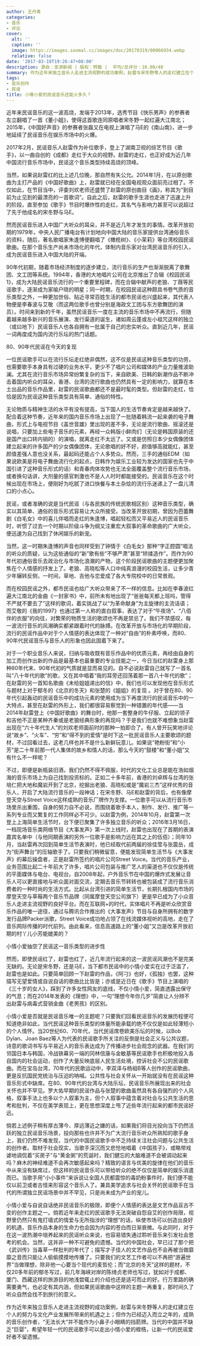 ```yaml
---
author: 王丹青
categories:
- 音乐
- 评论
cover:
  alt: ''
  caption: ''
  image: https://images.soomal.cc/images/doc/20170319/00066934.webp
  relative: false
date: '2017-03-19T19:26:47+08:00'
description: 源自：澎湃新闻 | 版权：转载 |  平均/总评分：10.00/40
summary: 作为近年来独立音乐人走进主流视野的成功案例，赵雷与宋冬野等人的走红建立在个人的努力与文化产业发展所带来的机遇之上；但作为已经迈入而立之年的，成熟的音乐创作者，“无法长大”并不能作为小鼻子小眼睛的挡箭牌……
tags:
- 音乐创作
- 民谣
title: 小情小爱的民谣音乐还能火多久？
---
```


近年来民谣音乐的这一波高烧，发端于2013年，选秀节目《快乐男声》的参赛者左立翻唱了一首《董小姐》，使得这首歌连同原唱者宋冬野一起红遍大江南北；2015年，《中国好声音》的参赛者张磊又在电视上演唱了马E的《南山南》，进一步地延续了民谣音乐在娱乐市场中的火爆。

2017年2月，民谣音乐人赵雷作为补位歌手，登上了湖南卫视的综艺节目《歌手》，以一曲自创的《成都》走红于大众的视野。赵雷的走红，也正好成为近几年中国流行音乐市场中，民谣这个音乐类型持续高烧的顶峰。

当然，如果说赵雷红的比上述几位晚，那自然有失公允。2014年1月，在以原创歌曲为主打产品的《中国好歌曲》上，赵雷就已经在全国电视观众面前亮过相了。不仅如此，在节目当中，评委刘欢老师还盛赞了赵雷的原创曲目《画》，称其为“到目前为止见到的最漂亮的一首歌词”。自此之后，赵雷的歌手生涯也走进了迅速上升的阶段，直至参加《歌手》节目时爆炸性的走红，其名气与影响力甚至可以说超过了先于他成名的宋冬野与马E。

然而民谣音乐进入中国广大听众的耳朵，并不是近几年才发生的事情。改革开放初期的1979年，中央人民广播电台有计划地向中国大陆的音乐家提供台湾通俗音乐的资料，随后，著名歌唱家朱逢博便翻唱了《橄榄树》、《小茉莉》等台湾校园民谣歌曲。在那个音乐生产尚未市场化的年代，体制内音乐家对台湾民谣音乐的引入，成为民谣音乐进入中国大陆的开端。

90年代初期，随着市场经济制度的逐步建立，流行音乐的生产也渐渐脱离了歌舞团、文工团等系统。1994年，香港的大地唱片公司在北京推出了合辑《校园民谣1》，成为大陆民谣音乐流行的一个重要里程碑，而在合辑中献声的老狼、丁薇等民谣歌手，逐渐成为家喻户晓的明星；同一时期，在校园民谣这种颇具书卷气质的音乐类型之外，一种更加世俗、贴近寻常百姓生活的都市民谣也兴盛起来，其代表人物便是李春波与艾敬（而这两位歌手也曾分别是海政文工团与东方歌舞团的演员）。时间来到新的千年，虽然民谣音乐一度在主流的音乐市场中不再流行，但随着越来越多新兴的音乐展演、发行渠道的诞生，诸如周云蓬或左小祖咒这样的独立（或曰地下）民谣音乐人也各自拥有一批属于自己的忠实听众。直到近几年，民谣一词再度成为国内流行乐坛的热门话题。

80、90年代民谣在今天的复现

一位民谣歌手可以在流行乐坛走红绝非偶然，这不仅是民谣这种音乐类型的功劳，也需要歌手本身具有过硬的业务水平，更少不了唱片公司和媒体的产业力量推波助澜。尤其在流行音乐市场异常纷繁复杂的当下，来自欧美、日韩的新潮作品不断冲击着国内听众的耳朵，香港、台湾的流行歌曲也仍然具有一定的影响力，就算在本土出品的音乐作品里，赵雷的民谣歌曲都还不是最时髦的类型。但赵雷的走红，恰恰是因为民谣这种音乐类型具有简单、通俗的特性。

无论物质与精神生活的水平有没有提高，当下国人的生活节奏肯定是越来越快了。配合着这种节奏，近年来的国内音乐市场上出现了一批随着韩流一起来袭的电子舞曲，形式上与电视节目《盖世音雄》里出现的差不多，无论是流行歌曲、摇滚还是说唱，只要加上些电子音乐的元素，再经一众韩版小鲜肉们（无论是韩国原装的还是国产出口转内销的）的演唱，就离走红不太远了。又或是仿照日本少女偶像团体建立起来的许多国产的少女偶像团体，无论歌唱的好不好，颜值够高就能红，甚至颜值差强人意也没关系，最起码还能占个人多势众。然而，三手的通俗EDM（如果说欧美是将电子舞曲流行化的起点，日韩作为娱乐工业较为发达的国家也先于中国引进了这种音乐形式的话）和青春肉体攻势也无法全面覆盖整个流行音乐市场，或者换句话讲，大剂量的感官刺激也不是人人时时都能接受的。民谣音乐在这个时候出现在市场上，便刚好为吃腻了进口快餐与本土杂烩的流行乐迷递上了一盘儿清口的小点心。

民谣，或者准确的说是当代民谣（与各民族的传统民歌相区别）这种音乐类型，确实以其简单、通俗的音乐形式容易让大众所接受。当改革开放初期，曾因为芭蕾舞剧《白毛女》中的喜儿伴唱而走红的朱逢博，唱起轻松而又平易近人的民谣音乐时，听惯了过去一个时期以阶级斗争为纲又注重宏大叙事的革命歌曲的广大听众，便迅速为自己找到了休闲娱乐的新宠。

当然，这一时期朱逢博的声音也同样受到了钟情于《白毛女》那种“字正腔圆”唱法的听众的质疑，认为这些通俗的“新”歌有些“不够严肃”甚至“矫揉造作”。而作为90年代初通俗音乐去政治化与市场化浪潮的产物，这个阶段民谣歌曲的主题便更加聚焦在个人情感的抒发上了。老狼、高晓松等人口中纯真浪漫的校园生活，让多少青少年辗转反侧，一时间，草地、吉他与恋爱成了各大专院校中的日常景观。

而在校园民谣之外，都市民谣也给广大听众带来了不一样的信息。比如在李春波红遍大江南北的金曲《一封家书》中，前所未有地出现了“爸爸每天都上班吗，管得不严就不要去了”这样的歌词，着实挑战了以“为革命献身”为主旋律的主流话语；而艾敬的《我的1997》也通过第一人称的直白叙事，表达了对于“午夜场”、“八佰伴的衣服”的向往，对繁荣的物质生活的歌颂也不再是禁忌了。我们不禁感叹，每一波流行音乐的风潮确实都紧跟着时代的脉搏。在改革开放与市场化的早期阶段，流行的民谣作品中对于个人情感的表达体现了一种对“自由”的朴素呼唤，而80、90年代民谣音乐与音乐人的形象也因此固着下来了。

对于一个职业音乐人来说，归纳与吸收既有音乐作品中的优质元素，再经由自身的加工而创作出新的作品是最基本也最重要的专业技能之一，今日当红的赵雷身上那种80年代末、90年代初的气质就是显而易见的。自不必说赵雷自己就写了一首名叫“八十年代的歌”的歌，又在其中唱着“我的耳旁还回荡着那一首八十年代的歌”；在赵雷的另一首知名歌曲《未给姐姐递出的信》中，我们也可以发现他在音乐形式与题材上对于郁冬的《北京的冬天》和张楚的《姐姐》的复现 。对于曾在80、90年代引起轰动的民谣音乐中的成功元素的使用成为当下再度流行的民谣音乐中的一大特点，甚至在赵雷的外形上，我们都很容易察觉到一种错置的年代感――当2014年赵雷登上《中国好歌曲》的舞台时，他那一套整身的牛仔服、立起的领子和吉他不正是某种齐秦或是老狼经典形象的再现吗？于是我们也就不难想象当赵雷出现在“六十年代生人”的刘欢老师面前时的那种一拍即合了。有人曾开玩笑地评论说“故乡”、“火车”、“穷”和“得不到的爱情”是时下这一批民谣音乐人主要歌颂的题材，不过回看过去，这老几样也并不是什么新鲜玩意儿。如果说“艳粉街”和“小芳”是二十年前那一代人集体的故乡和情人的话，那么今天的“鼓楼”和“董小姐”又有什么不一样呢？

不过，即便是新瓶装旧酒，我们仍然不得不佩服，时代的文化工业总是能在浩如烟海的音乐市场上为自己找到投资标的。正如二十多年前，香港的刘卓辉与台湾的张培仁把大地和魔岩开到了北京，挖掘出老狼、高晓松或是“魔岩三杰”这样优秀的音乐人，开启了大陆流行音乐的一段神话；在宋冬野、马E和赵雷的背后，也有像摩登天空与Street Voice这样成熟的音乐厂牌作为支撑。一位歌手可以从流行音乐市场里杀出重围，自身的努力自不必说，而围绕着歌手本人，制作、发行、推广等一系列专业而又繁复的工作同样必不可少。以赵雷为例，2014年10月，赵雷第一次登上上海简单生活节时，台下便已聚集了许多独立音乐的听众；2016年3月16日，一档现场音乐类网络节目《大事发声》第一次上线时，赵雷也出现在了首期的表演嘉宾名单中（与他同期表演的另外一位歌手是影响力远在其之上的伍佰）；同年10月，当赵雷再次回到简单生活节表演时，他已经取代前两届的徐佳莹与张震岳，成为“街声舞台”的压轴歌手了。只要我们稍微留意，便能发现简单生活节与《大事发声》的幕后操盘者，正是赵雷所签约的唱片公司Street Voice。当代的音乐产业，业务范围比起二十年前大了许多，唱片公司包装与推广艺人的渠道也不仅仅是传统的平面媒体与电台、电视台。自2008年起，户外音乐节在中国的爆炸式发展让音乐人可以更直接地与听众面对面交流，定期去音乐节转转也被包装成了流行音乐消费者的一种时尚的生活方式。比起从台湾引进的简单生活节，长期扎根国内市场的摩登天空与草莓两个音乐节品牌（同属摩登天空公司旗下）更是早已成为了小众音乐人走进主流视野的良好平台。而在互联网+的时代，实体唱片不再是听众欣赏音乐作品的唯一途径，通过与腾讯合作推出的《大事发声》节目与自身所拥有的数字发行品牌Packer派歌，Street Voice成功地占领了在线流媒体视听的高地，走在了音乐网际传播的时代前列。由此看来，信息高速路上的“董小姐”又岂是改革开放初期的村丫儿小芳能媲美的？

小情小爱抽空了民谣这一音乐类型的进步性

然而，即使民谣红了，赵雷也红了，近几年流行起来的这一波民谣风潮也不是完美无缺的。无论是宋冬野，还是马E，当下都市民谣中的小情小爱实在过于泛滥了，赵雷也是如此。只要简单回顾一下赵雷的作品，《阿刁》也好，《孤独》也罢，这种描写无望爱情或自说自话的歌曲比比皆是；亦或是近日在《歌手》节目上演唱的《三十岁的女人》，踩到了许多女性网友的底线，不仅小情小爱，简直透露出保守的气息；而在2014年发表的《理想》中，一句“理想今年你几岁”简直让人分辨不出赵雷与病毒式营销金曲《老男孩》的区别。

小情小爱是否就是民谣音乐唯一的主题呢？只要我们回看民谣音乐的发展历程便可知道绝非如此，当代民谣这种音乐类型的体量所能承载的绝不仅仅是如此轻薄短小的个人情怀。当20世纪60、70年代，当代民谣席卷欧美乐坛的时候，以Bob Dylan、Joan Baez等人为代表的民谣歌手所关注的反倒是社会正义与公共议题，诗意的歌词书写与平易近人的音乐表达成为了传播进步社会观念的武器。在我们的邻国日本与韩国，冷战铁幕另一端的冈林信康与金敏基等民谣歌手也积极地投入各自国内的社会运动，创作了大量反映底层人民生活处境，控诉社会不公的民谣歌曲。而在宝岛台湾，70年代的民歌运动中，李双泽与杨祖B等人创作的民谣歌曲，更是反抗国民党统治与压迫的呐喊。公共性与社会关怀从一开始就没有在民谣这种音乐形式中缺席。在80、90年代的台湾与大陆乐坛，民谣音乐所展现出来的社会关怀也并不罕见。罗大佑早期的民谣作品与张楚的歌曲虽然具有各自强烈的个人风格，叙事手法上也多以个人叙事为主，但个人叙事中蕴含着对社会与公共生活的思考和批判，不仅在美学表现上，更在思想深度上甩了近些年流行起来的都市民谣好远。

倘若上述例子稍有厚古薄今、厚远薄近之嫌的话，如果我们将目光投向当下仍然活跃的独立民谣音乐场景，投向那些也许并不为广大流行音乐听众所熟知的歌手身上，我们仍然不难发现，当代的中国民谣歌手中不乏持续关注社会问题与公共生活的创作者。取材于社会现实，当歌手深沉而又悲怆地唱着《中国孩子》，或略带戏谑地调侃着“买房子”与“黄金粥”的荒诞时，我们健忘的大脑难道不会被调动起来吗？麻木的神经难道不会再次敏感起来吗？精致的语言与优美的旋律在他们的音乐中从来没有缺席过，但这样的民谣音乐可以带给听众的绝不仅仅是简单的娱乐消遣而已。当歌手用“小小事件”来诉说让全国人民都震惊的毒奶粉事件时，我们便不能仅以前卫或者古怪来形容这个音乐人了。兼具美学追求与社会关怀的民谣歌手在当代的所谓独立民谣场景中并不罕见，只是尚未成为产业的宠儿。

小情小爱与自说自话绝非民谣音乐的极限，即便个人情感的表达是文艺作品亘古不变的创作主题之一。倘若近年来走红的民谣歌手无法突破自怨自艾的创作局限，视野里仍然只有鬼打墙式的情爱与无所指涉的“理想”的话，纵使市场可以创造出良好的机遇，音乐作品本身的生命力也会因为内容的苍白而日渐衰微。与此同时，对于在这一波热潮中培养起来的民谣听众来说，也容易错失通过聆听音乐来引发社会思考的机会。当然，这并非一种不可避免的遗憾。当代的中国社会，早已过了那个把《武训传》当毒草一样批判的年代了；描写才子佳人的文艺作品也不会再被当做靡靡之音而只能让人偷偷摸摸地传播了。只要我们的文艺工作者可以不再把“游遍世界”当做理想，除非他一心要当个现代的麦哲伦；而“北京的冬天”这样的题材，不仅20多年前的郁冬写过，前几年海峡对岸的陈绮贞老师也写过，犹如对于成都、厦门、西藏这样的旅游目的地浅尝辄止的介绍也还是适可而止的好。行万里路的确需要勇气，也必定有其内涵，但如果民谣歌曲中这样的主题一再重复，那时间久了听众自然会找不到旅行的意义。

作为近年来独立音乐人走进主流视野的成功案例，赵雷与宋冬野等人的走红建立在个人的努力与文化产业发展所带来的机遇之上；但作为已经迈入而立之年的，成熟的音乐创作者，“无法长大”并不能作为小鼻子小眼睛的挡箭牌。当代的中国并不缺乏“巨婴”，希望年轻一代的民谣歌手可以走出小情小爱的桎梏，让新一代的民谣爱好者不留遗憾。